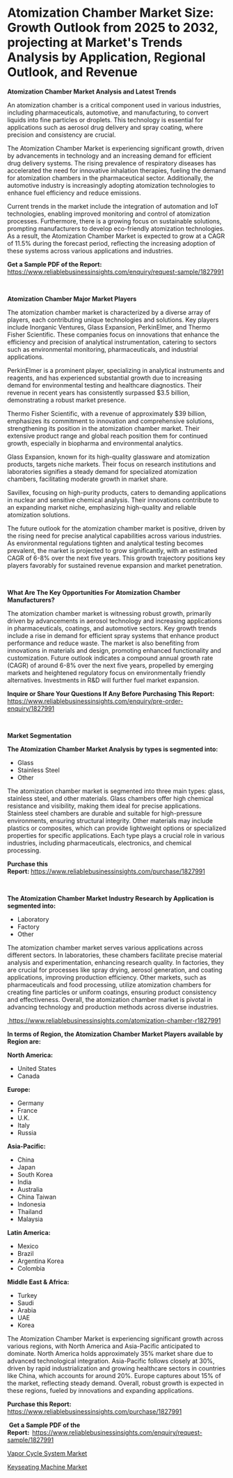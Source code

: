 <p><h1>Atomization Chamber Market Size: Growth Outlook from 2025 to 2032, projecting at Market's Trends Analysis by Application, Regional Outlook, and Revenue</h1></p><p><strong>Atomization Chamber Market Analysis and Latest Trends</strong></p>
<p><p>An atomization chamber is a critical component used in various industries, including pharmaceuticals, automotive, and manufacturing, to convert liquids into fine particles or droplets. This technology is essential for applications such as aerosol drug delivery and spray coating, where precision and consistency are crucial.</p><p>The Atomization Chamber Market is experiencing significant growth, driven by advancements in technology and an increasing demand for efficient drug delivery systems. The rising prevalence of respiratory diseases has accelerated the need for innovative inhalation therapies, fueling the demand for atomization chambers in the pharmaceutical sector. Additionally, the automotive industry is increasingly adopting atomization technologies to enhance fuel efficiency and reduce emissions.</p><p>Current trends in the market include the integration of automation and IoT technologies, enabling improved monitoring and control of atomization processes. Furthermore, there is a growing focus on sustainable solutions, prompting manufacturers to develop eco-friendly atomization technologies. As a result, the Atomization Chamber Market is expected to grow at a CAGR of 11.5% during the forecast period, reflecting the increasing adoption of these systems across various applications and industries.</p></p>
<p><strong>Get a Sample PDF of the Report:&nbsp;</strong> <a href="https://www.reliablebusinessinsights.com/enquiry/request-sample/1827991?utm_campaign=39&utm_medium=2&utm_source=Github&utm_content=ia&utm_term=19022025&utm_id=atomization-chamber">https://www.reliablebusinessinsights.com/enquiry/request-sample/1827991</a></p>
<p>&nbsp;</p>
<p><strong>Atomization Chamber Major Market Players</strong></p>
<p><p>The atomization chamber market is characterized by a diverse array of players, each contributing unique technologies and solutions. Key players include Inorganic Ventures, Glass Expansion, PerkinElmer, and Thermo Fisher Scientific. These companies focus on innovations that enhance the efficiency and precision of analytical instrumentation, catering to sectors such as environmental monitoring, pharmaceuticals, and industrial applications.</p><p>PerkinElmer is a prominent player, specializing in analytical instruments and reagents, and has experienced substantial growth due to increasing demand for environmental testing and healthcare diagnostics. Their revenue in recent years has consistently surpassed $3.5 billion, demonstrating a robust market presence.</p><p>Thermo Fisher Scientific, with a revenue of approximately $39 billion, emphasizes its commitment to innovation and comprehensive solutions, strengthening its position in the atomization chamber market. Their extensive product range and global reach position them for continued growth, especially in biopharma and environmental analytics.</p><p>Glass Expansion, known for its high-quality glassware and atomization products, targets niche markets. Their focus on research institutions and laboratories signifies a steady demand for specialized atomization chambers, facilitating moderate growth in market share.</p><p>Savillex, focusing on high-purity products, caters to demanding applications in nuclear and sensitive chemical analysis. Their innovations contribute to an expanding market niche, emphasizing high-quality and reliable atomization solutions.</p><p>The future outlook for the atomization chamber market is positive, driven by the rising need for precise analytical capabilities across various industries. As environmental regulations tighten and analytical testing becomes prevalent, the market is projected to grow significantly, with an estimated CAGR of 6-8% over the next five years. This growth trajectory positions key players favorably for sustained revenue expansion and market penetration.</p></p>
<p>&nbsp;</p>
<p><strong>What Are The Key Opportunities For Atomization Chamber Manufacturers?</strong></p>
<p><p>The atomization chamber market is witnessing robust growth, primarily driven by advancements in aerosol technology and increasing applications in pharmaceuticals, coatings, and automotive sectors. Key growth trends include a rise in demand for efficient spray systems that enhance product performance and reduce waste. The market is also benefiting from innovations in materials and design, promoting enhanced functionality and customization. Future outlook indicates a compound annual growth rate (CAGR) of around 6-8% over the next five years, propelled by emerging markets and heightened regulatory focus on environmentally friendly alternatives. Investments in R&D will further fuel market expansion.</p></p>
<p><strong>Inquire or Share Your Questions If Any Before Purchasing This Report:</strong> <a href="https://www.reliablebusinessinsights.com/enquiry/pre-order-enquiry/1827991?utm_campaign=39&utm_medium=2&utm_source=Github&utm_content=ia&utm_term=19022025&utm_id=atomization-chamber">https://www.reliablebusinessinsights.com/enquiry/pre-order-enquiry/1827991</a></p>
<p>&nbsp;</p>
<p><strong>Market Segmentation</strong></p>
<p><strong>The Atomization Chamber Market Analysis by types is segmented into:</strong></p>
<p><ul><li>Glass</li><li>Stainless Steel</li><li>Other</li></ul></p>
<p><p>The atomization chamber market is segmented into three main types: glass, stainless steel, and other materials. Glass chambers offer high chemical resistance and visibility, making them ideal for precise applications. Stainless steel chambers are durable and suitable for high-pressure environments, ensuring structural integrity. Other materials may include plastics or composites, which can provide lightweight options or specialized properties for specific applications. Each type plays a crucial role in various industries, including pharmaceuticals, electronics, and chemical processing.</p></p>
<p><strong>Purchase this Report:&nbsp;</strong><a href="https://www.reliablebusinessinsights.com/purchase/1827991?utm_campaign=39&utm_medium=2&utm_source=Github&utm_content=ia&utm_term=19022025&utm_id=atomization-chamber">https://www.reliablebusinessinsights.com/purchase/1827991</a></p>
<p>&nbsp;</p>
<p><strong>The Atomization Chamber Market Industry Research by Application is segmented into:</strong></p>
<p><ul><li>Laboratory</li><li>Factory</li><li>Other</li></ul></p>
<p><p>The atomization chamber market serves various applications across different sectors. In laboratories, these chambers facilitate precise material analysis and experimentation, enhancing research quality. In factories, they are crucial for processes like spray drying, aerosol generation, and coating applications, improving production efficiency. Other markets, such as pharmaceuticals and food processing, utilize atomization chambers for creating fine particles or uniform coatings, ensuring product consistency and effectiveness. Overall, the atomization chamber market is pivotal in advancing technology and production methods across diverse industries.</p></p>
<p><a href="https://www.reliablebusinessinsights.com/atomization-chamber-r1827991?utm_campaign=39&utm_medium=2&utm_source=Github&utm_content=ia&utm_term=19022025&utm_id=atomization-chamber">&nbsp;https://www.reliablebusinessinsights.com/atomization-chamber-r1827991</a></p>
<p><strong>In terms of Region, the Atomization Chamber Market Players available by Region are:</strong></p>
<p>
    <p> <strong> North America: </strong>
        <ul>
            <li>United States</li>
            <li>Canada</li>
        </ul>
        </p> 
    <p> <strong> Europe: </strong>
        <ul>
            <li>Germany</li>
            <li>France</li>
            <li>U.K.</li>
            <li>Italy</li>
            <li>Russia</li>
        </ul>
        </p> 
    <p> <strong> Asia-Pacific: </strong>
        <ul>
            <li>China</li>
            <li>Japan</li>
            <li>South Korea</li>
            <li>India</li>
            <li>Australia</li>
            <li>China Taiwan</li>
            <li>Indonesia</li>
            <li>Thailand</li>
            <li>Malaysia</li>
        </ul>
        </p> 
    <p> <strong> Latin America: </strong>
        <ul>
            <li>Mexico</li>
            <li>Brazil</li>
            <li>Argentina Korea</li>
            <li>Colombia</li>
        </ul>
        </p> 
    <p> <strong> Middle East & Africa: </strong>
        <ul>
            <li>Turkey</li>
            <li>Saudi</li>
            <li>Arabia</li>
            <li>UAE</li>
            <li>Korea</li>
        </ul>
    </p>
    </p>
<p><p>The Atomization Chamber Market is experiencing significant growth across various regions, with North America and Asia-Pacific anticipated to dominate. North America holds approximately 35% market share due to advanced technological integration. Asia-Pacific follows closely at 30%, driven by rapid industrialization and growing healthcare sectors in countries like China, which accounts for around 20%. Europe captures about 15% of the market, reflecting steady demand. Overall, robust growth is expected in these regions, fueled by innovations and expanding applications.</p></p>
<p><strong>Purchase this Report: </strong><a href="https://www.reliablebusinessinsights.com/purchase/1827991?utm_campaign=39&utm_medium=2&utm_source=Github&utm_content=ia&utm_term=19022025&utm_id=atomization-chamber">https://www.reliablebusinessinsights.com/purchase/1827991</a></p>
<p>&nbsp;<strong>Get a Sample PDF of the Report:&nbsp;&nbsp;</strong><a href="https://www.reliablebusinessinsights.com/enquiry/request-sample/1827991?utm_campaign=39&utm_medium=2&utm_source=Github&utm_content=ia&utm_term=19022025&utm_id=atomization-chamber">https://www.reliablebusinessinsights.com/enquiry/request-sample/1827991</a></p>
<p><strong></strong></p>
<p><p><a href="https://github.com/jamesgomez337/Market-Research-Report-List-1/blob/main/vapor-cycle-system-market.md?utm_campaign=39&utm_medium=2&utm_source=Github&utm_content=ia&utm_term=19022025&utm_id=atomization-chamber">Vapor Cycle System Market</a></p><p><a href="https://github.com/porstheftyux/Market-Research-Report-List-1/blob/main/keyseating-machine-market.md?utm_campaign=39&utm_medium=2&utm_source=Github&utm_content=ia&utm_term=19022025&utm_id=atomization-chamber">Keyseating Machine Market</a></p></p>